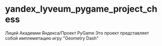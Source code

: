 # yandex_lyveum_pygame_project_chess
Лицей Академии Яндекса/Проект PyGame
Это проект представляет собой имплеметацию игру "Geometry Dash" 
